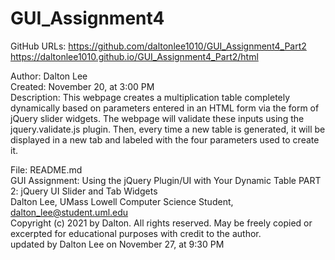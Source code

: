 # GUI_Assignment4

GitHub URLs: https://github.com/daltonlee1010/GUI_Assignment4_Part2<br />
             https://daltonlee1010.github.io/GUI_Assignment4_Part2/html


Author: Dalton Lee<br />
Created: November 20, at 3:00 PM<br />
Description: This webpage creates a multiplication table completely dynamically based on 
parameters entered in an HTML form via the form of jQuery slider widgets. The webpage will
validate these inputs using the jquery.validate.js plugin. Then, every time a new table is generated,
it will be displayed in a new tab and labeled with the four parameters used to create it.

File: README.md<br />
GUI Assignment: Using the jQuery Plugin/UI with Your Dynamic Table PART 2: jQuery UI Slider and Tab Widgets<br />
Dalton Lee, UMass Lowell Computer Science Student, dalton_lee@student.uml.edu<br />
Copyright (c) 2021 by Dalton. All rights reserved. May be freely copied or
excerpted for educational purposes with credit to the author.<br />
updated by Dalton Lee on November 27, at 9:30 PM
